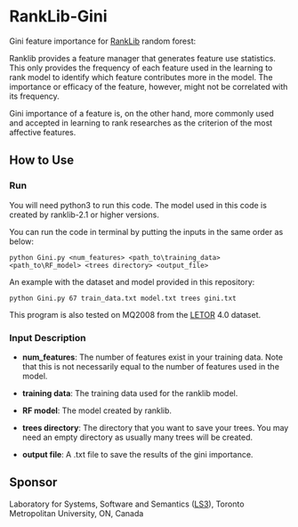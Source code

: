 # RankLib-Gini
Gini feature importance for [RankLib](https://sourceforge.net/p/lemur/wiki/RankLib/) random forest:

Ranklib provides a feature manager that generates feature use statistics. This only provides the frequency of each feature used in the learning to rank model to identify which feature contributes more in the model. The importance or efficacy of the feature, however, might not be correlated with its frequency.

Gini importance of a feature is, on the other hand, more commonly used and accepted in learning to rank researches as the criterion of the most affective features.

## How to Use

### Run
You will need python3 to run this code. The model used in this code is created by ranklib-2.1 or higher versions.

You can run the code in terminal by putting the inputs in the same order as below:
                 
    python Gini.py <num_features> <path_to\training_data> <path_to\RF_model> <trees directory> <output_file>

An example with the dataset and model provided in this repository:
     
    python Gini.py 67 train_data.txt model.txt trees gini.txt

This program is also tested on MQ2008 from the [LETOR](https://www.microsoft.com/en-us/research/project/letor-learning-rank-information-retrieval/?from=http%3A%2F%2Fresearch.microsoft.com%2Fen-us%2Fum%2Fbeijing%2Fprojects%2Fletor%2Fletor4dataset.aspx) 4.0 dataset.

### Input Description
* **num_features**: The number of features exist in your training data. Note that this is not necessarily equal to the number of features used in the model.

* **training data**: The training data used for the ranklib model.

* **RF model**: The model created by ranklib.

* **trees directory**: The directory that you want to save your trees. You may need an empty directory as usually many trees will be created.

* **output file**: A .txt file to save the results of the gini importance.


## Sponsor
Laboratory for Systems, Software and Semantics ([LS3](https://ls3.rnet.torontomu.ca/)), Toronto Metropolitan University, ON, Canada
